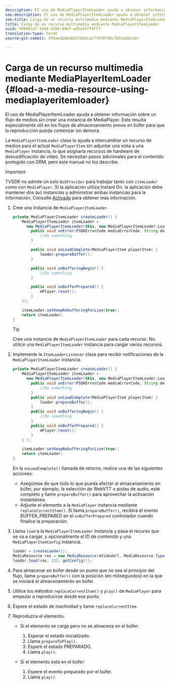 ```yaml
---
description: El uso de MediaPlayerItemLoader ayuda a obtener información sobre un flujo de medios sin crear una instancia de MediaPlayer. Esto resulta especialmente útil en los flujos de almacenamiento previo en búfer para que la reproducción pueda comenzar sin demora.
seo-description: El uso de MediaPlayerItemLoader ayuda a obtener información sobre un flujo de medios sin crear una instancia de MediaPlayer. Esto resulta especialmente útil en los flujos de almacenamiento previo en búfer para que la reproducción pueda comenzar sin demora.
seo-title: Carga de un recurso multimedia mediante MediaPlayerItemLoader
title: Carga de un recurso multimedia mediante MediaPlayerItemLoader
uuid: 504063af-1dd4-4268-88e7-ad5a247fdff7
translation-type: tm+mt
source-git-commit: 3fdae2b6babb578d2cacff970fd9c7b53ad2c5dc

---
```



# Carga de un recurso multimedia mediante MediaPlayerItemLoader {#load-a-media-resource-using-mediaplayeritemloader}

El uso de MediaPlayerItemLoader ayuda a obtener información sobre un flujo de medios sin crear una instancia de MediaPlayer. Esto resulta especialmente útil en los flujos de almacenamiento previo en búfer para que la reproducción pueda comenzar sin demora.

La `MediaPlayerItemLoader` clase le ayuda a intercambiar un recurso de medios para el actual `MediaPlayerItem` sin adjuntar una vista a una `MediaPlayer` instancia, lo que asignaría recursos de hardware de descodificación de vídeo. Se necesitan pasos adicionales para el contenido protegido con DRM, pero este manual no los describe.

>[!IMPORTANT]
>
>TVSDK no admite un solo `QoSProvider` para trabajar tanto con `itemLoader` como con `MediaPlayer`. Si la aplicación utiliza Instant On, la aplicación debe mantener dos `QoS` instancias y administrar ambas instancias para la información. Consulte [Activado](../../android-3x-content-playback-options-android2/buffering-configuration/android-3x-instant-on.md) para obtener más información.

1. Cree una instancia de `MediaPlayerItemLoader`.

   ```java
   private MediaPlayerItemLoader createLoader() { 
       MediaPlayerItemLoader itemLoader =   
         new MediaPlayerItemLoader(this, new MediaPlayerItemLoader.LoaderListener() { 
           public void onError(PSDKErrorCode mediaErrorCode, String description) { 
               //Do something 
           } 
   
           public void onLoadComplete(MediaPlayerItem playerItem) { 
               loader.prepareBuffer(); 
           } 
   
           public void onBufferingBegin() { 
               //Do something 
           } 
   
           public void onBufferPrepared() { 
               mPlayer.reset(); 
           }  
       }); 
   
       itemLoader.setKeepRebufferingForLive(true); 
       return itemLoader; 
   } 
   ```

   >[!TIP]
   >
   >Cree una instancia de `MediaPlayerItemLoader` para cada recurso. No utilice una `MediaPlayerItemLoader` instancia para cargar varios recursos.

1. Implemente la `ItemLoaderListener` clase para recibir notificaciones de la `MediaPlayerItemLoader` instancia.

   ```java
   private MediaPlayerItemLoader createLoader() { 
       MediaPlayerItemLoader itemLoader =   
         new MediaPlayerItemLoader(this, new MediaPlayerItemLoader.LoaderListener() { 
           public void onError(PSDKErrorCode mediaErrorCode, String description) { 
               //Do something 
           } 
           public void onLoadComplete(MediaPlayerItem playerItem) { 
               loader.prepareBuffer(); 
           } 
           public void onBufferingBegin() { 
               //Do something 
           } 
           public void onBufferPrepared() { 
               mPlayer.reset(); 
           }  
       } ); 
   
       itemLoader.setKeepRebufferingForLive(true); 
       return itemLoader; 
   }
   ```

   En la `onLoadComplete()` llamada de retorno, realice una de las siguientes acciones:

   * Asegúrese de que todo lo que pueda afectar al almacenamiento en búfer, por ejemplo, la selección de WebVTT o pistas de audio, esté completo y llame `prepareBuffer()` para aprovechar la activación instantánea.
   * Adjunte el elemento a la `MediaPlayer` instancia mediante `replaceCurrentItem()`.
   Si llama `prepareBuffer()`, recibirá el evento BUFFER_PREPARED en el `onBufferPrepared` controlador cuando finalice la preparación.
1. Llama `load` a la `MediaPlayerItemLoader` instancia y pasa el recurso que se va a cargar, y opcionalmente el ID de contenido y una `MediaPlayerItemConfig` instancia.

   ```java
   loader = createLoader(); 
   MediaResource res = new MediaResource(mVideoUrl, MediaResource.Type.HLS, metadata); 
   loader.load(res, 233, getConfig());
   ```

1. Para almacenar en búfer desde un punto que no sea el principio del flujo, llame `prepareBuffer()` con la posición (en milisegundos) en la que se iniciará el almacenamiento en búfer.
1. Utilice los métodos `replaceCurrentItem()` y `play()` de `MediaPlayer` para empezar a reproducirse desde ese punto.
1. Espere el estado de inactividad y llame `replaceCurrentItem`.
1. Reproduzca el elemento.

   * Si el elemento se carga pero no se almacena en el búfer:

      1. Esperar el estado inicializado.
      1. Llama `prepareToPlay()`.
      1. Espere el estado PREPARADO.
      1. Llama `play()`.
   * Si el elemento está en el búfer:

      1. Espere el evento preparado por el búfer.
      1. Llama `play()`.